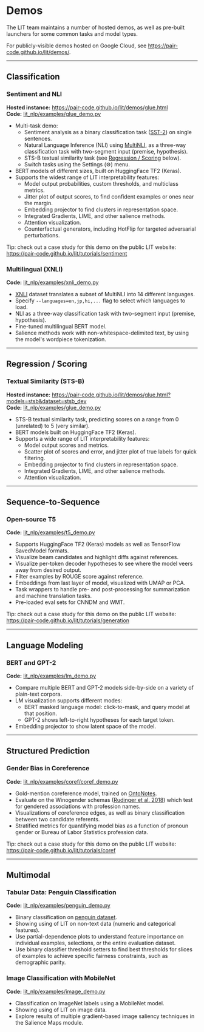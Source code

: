 # Demos

<!--*
  freshness: { owner: 'lit-dev' reviewed: '2023-07-14' }
  css: "//depot/google3/third_party/py/lit_nlp/g3doc/includes/demos.css"
*-->

<!-- [TOC] placeholder - DO NOT REMOVE -->

The LIT team maintains a number of hosted demos, as well as pre-built launchers
for some common tasks and model types.

For publicly-visible demos hosted on Google Cloud, see
https://pair-code.github.io/lit/demos/.

--------------------------------------------------------------------------------

## Classification <!-- DO NOT REMOVE {#classification .demo-section-header} -->

### Sentiment and NLI <!-- DO NOT REMOVE {#glue .demo-header} -->

**Hosted instance:** https://pair-code.github.io/lit/demos/glue.html \
**Code:** [lit_nlp/examples/glue_demo.py](../lit_nlp/examples/glue_demo.py)

*   Multi-task demo:
    *   Sentiment analysis as a binary classification task
        ([SST-2](https://nlp.stanford.edu/sentiment/treebank.html)) on single
        sentences.
    *   Natural Language Inference (NLI) using
        [MultiNLI](https://cims.nyu.edu/~sbowman/multinli/), as a three-way
        classification task with two-segment input (premise, hypothesis).
    *   STS-B textual similarity task (see [Regression / Scoring](#scoring)
        below).
    *   Switch tasks using the Settings (⚙️) menu.
*   BERT models of different sizes, built on HuggingFace TF2 (Keras).
*   Supports the widest range of LIT interpretability features:
    *   Model output probabilities, custom thresholds, and multiclass metrics.
    *   Jitter plot of output scores, to find confident examples or ones near
        the margin.
    *   Embedding projector to find clusters in representation space.
    *   Integrated Gradients, LIME, and other salience methods.
    *   Attention visualization.
    *   Counterfactual generators, including HotFlip for targeted adversarial
        perturbations.

Tip: check out a case study for this demo on the public LIT website:
https://pair-code.github.io/lit/tutorials/sentiment

### Multilingual (XNLI) <!-- DO NOT REMOVE {#xnli .demo-header} -->

**Code:** [lit_nlp/examples/xnli_demo.py](../lit_nlp/examples/xnli_demo.py)

*   [XNLI](https://cims.nyu.edu/~sbowman/xnli/) dataset translates a subset of
    MultiNLI into 14 different languages.
*   Specify `--languages=en,jp,hi,...` flag to select which languages to load.
*   NLI as a three-way classification task with two-segment input (premise,
    hypothesis).
*   Fine-tuned multilingual BERT model.
*   Salience methods work with non-whitespace-delimited text, by using the
    model's wordpiece tokenization.

--------------------------------------------------------------------------------

## Regression / Scoring <!-- DO NOT REMOVE {#scoring .demo-section-header} -->

### Textual Similarity (STS-B) <!-- DO NOT REMOVE {#stsb .demo-header} -->

**Hosted instance:** https://pair-code.github.io/lit/demos/glue.html?models=stsb&dataset=stsb_dev \
**Code:** [lit_nlp/examples/glue_demo.py](../lit_nlp/examples/glue_demo.py)

*   STS-B textual similarity task, predicting scores on a range from 0
    (unrelated) to 5 (very similar).
*   BERT models built on HuggingFace TF2 (Keras).
*   Supports a wide range of LIT interpretability features:
    *   Model output scores and metrics.
    *   Scatter plot of scores and error, and jitter plot of true labels for
        quick filtering.
    *   Embedding projector to find clusters in representation space.
    *   Integrated Gradients, LIME, and other salience methods.
    *   Attention visualization.

--------------------------------------------------------------------------------

## Sequence-to-Sequence <!-- DO NOT REMOVE {#seq2seq .demo-section-header} -->

### Open-source T5 <!-- DO NOT REMOVE {#t5 .demo-header} -->

**Code:** [lit_nlp/examples/t5_demo.py](../lit_nlp/examples/t5_demo.py)

*   Supports HuggingFace TF2 (Keras) models as well as TensorFlow SavedModel
    formats.
*   Visualize beam candidates and highlight diffs against references.
*   Visualize per-token decoder hypotheses to see where the model veers away
    from desired output.
*   Filter examples by ROUGE score against reference.
*   Embeddings from last layer of model, visualized with UMAP or PCA.
*   Task wrappers to handle pre- and post-processing for summarization and
    machine translation tasks.
*   Pre-loaded eval sets for CNNDM and WMT.

Tip: check out a case study for this demo on the public LIT website:
https://pair-code.github.io/lit/tutorials/generation

--------------------------------------------------------------------------------

## Language Modeling <!-- DO NOT REMOVE {#lm .demo-section-header} -->

### BERT and GPT-2 <!-- DO NOT REMOVE {#bert .demo-header} -->

**Code:** [lit_nlp/examples/lm_demo.py](../lit_nlp/examples/lm_demo.py)

*   Compare multiple BERT and GPT-2 models side-by-side on a variety of
    plain-text corpora.
*   LM visualization supports different modes:
    *   BERT masked language model: click-to-mask, and query model at that
        position.
    *   GPT-2 shows left-to-right hypotheses for each target token.
*   Embedding projector to show latent space of the model.

--------------------------------------------------------------------------------

## Structured Prediction <!-- DO NOT REMOVE {#structured .demo-section-header} -->

### Gender Bias in Coreference <!-- DO NOT REMOVE {#coref .demo-header} -->

**Code:** [lit_nlp/examples/coref/coref_demo.py](../lit_nlp/examples/coref/coref_demo.py)

*   Gold-mention coreference model, trained on
    [OntoNotes](https://catalog.ldc.upenn.edu/LDC2013T19).
*   Evaluate on the Winogender schemas
    ([Rudinger et al. 2018](https://arxiv.org/abs/1804.09301)) which test for
    gendered associations with profession names.
*   Visualizations of coreference edges, as well as binary classification
    between two candidate referents.
*   Stratified metrics for quantifying model bias as a function of pronoun
    gender or Bureau of Labor Statistics profession data.

Tip: check out a case study for this demo on the public LIT website:
https://pair-code.github.io/lit/tutorials/coref

--------------------------------------------------------------------------------

## Multimodal <!-- DO NOT REMOVE {#multimodal .demo-section-header} -->

### Tabular Data: Penguin Classification <!-- DO NOT REMOVE {#penguin .demo-header} -->

**Code:** [lit_nlp/examples/penguin_demo.py](../lit_nlp/examples/penguin_demo.py)

*   Binary classification on
    [penguin dataset](https://www.tensorflow.org/datasets/catalog/penguins).
*   Showing using of LIT on non-text data (numeric and categorical features).
*   Use partial-dependence plots to understand feature importance on individual
    examples, selections, or the entire evaluation dataset.
*   Use binary classifier threshold setters to find best thresholds for slices
    of examples to achieve specific fairness constraints, such as demographic
    parity.

### Image Classification with MobileNet <!-- DO NOT REMOVE {#mobilenet .demo-header} -->

**Code:** [lit_nlp/examples/image_demo.py](../lit_nlp/examples/image_demo.py)

*   Classification on ImageNet labels using a MobileNet model.
*   Showing using of LIT on image data.
*   Explore results of multiple gradient-based image saliency techniques in the
    Salience Maps module.

